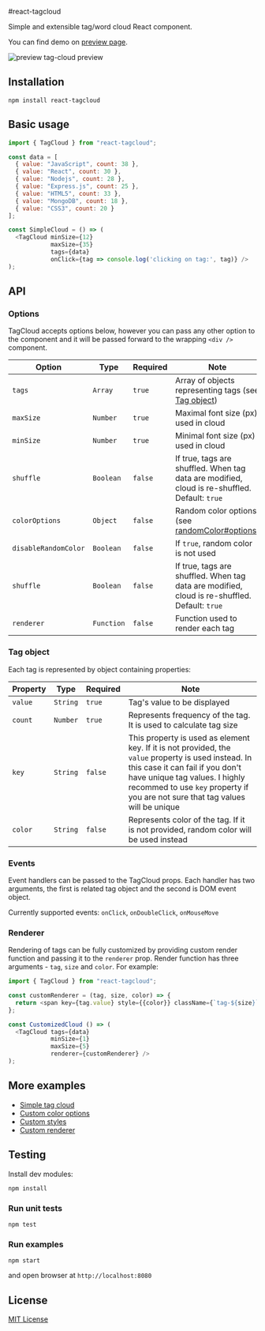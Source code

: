 #react-tagcloud

Simple and extensible tag/word cloud React component.

You can find demo on [preview page](https://madox2.github.io/react-tagcloud/).

![preview tag-cloud preview](http://s27.postimg.org/ki0u7pe83/preview.png)

## Installation

```
npm install react-tagcloud
```

## Basic usage

```javascript
import { TagCloud } from "react-tagcloud";

const data = [
  { value: "JavaScript", count: 38 },
  { value: "React", count: 30 },
  { value: "Nodejs", count: 28 },
  { value: "Express.js", count: 25 },
  { value: "HTML5", count: 33 },
  { value: "MongoDB", count: 18 },
  { value: "CSS3", count: 20 }
];

const SimpleCloud = () => (
  <TagCloud minSize={12}
            maxSize={35}
            tags={data}
            onClick={tag => console.log('clicking on tag:', tag)} />
);
```

## API

### Options

TagCloud accepts options below, however you can pass any other option to the component and it will be passed forward to the wrapping `<div />` component.

| Option | Type | Required | Note |
|-----------|----------|--------|---|
|`tags`              |`Array`   |`true`|Array of objects representing tags (see [Tag object](#tag-object))|
|`maxSize`           |`Number`  |`true` |Maximal font size (px) used in cloud|
|`minSize`           |`Number`  |`true` |Minimal font size (px) used in cloud|
|`shuffle`           |`Boolean` |`false`|If true, tags are shuffled. When tag data are modified, cloud is re-shuffled. Default: `true`|
|`colorOptions`      |`Object`  |`false`|Random color options (see [randomColor#options](https://github.com/davidmerfield/randomColor#options))|
|`disableRandomColor`|`Boolean` |`false`|If `true`, random color is not used|
|`shuffle`           |`Boolean` |`false`|If true, tags are shuffled. When tag data are modified, cloud is re-shuffled. Default: `true`|
|`renderer`          |`Function`|`false`|Function used to render each tag|

### Tag object

Each tag is represented by object containing properties:

| Property | Type | Required | Note |
|----------|------|----------|------|
|`value`|`String`|`true` |Tag's value to be displayed|
|`count`|`Number`|`true` |Represents frequency of the tag. It is used to calculate tag size|
|`key`  |`String`|`false`|This property is used as element key. If it is not provided, the `value` property is used instead. In this case it can fail if you don't have unique tag values. I highly recommed to use `key` property if you are not sure that tag values will be unique|
|`color`|`String`|`false`|Represents color of the tag. If it is not provided, random color will be used instead|

### Events

Event handlers can be passed to the TagCloud props.
Each handler has two arguments, the first is related tag object and the second is DOM event object.

Currently supported events: `onClick`, `onDoubleClick`, `onMouseMove`

### Renderer

Rendering of tags can be fully customized by providing custom render function and passing it to the `renderer` prop.
Render function has three arguments - `tag`, `size` and `color`.
For example:

```javascript
import { TagCloud } from "react-tagcloud";

const customRenderer = (tag, size, color) => {
  return <span key={tag.value} style={{color}} className={`tag-${size}`}>{tag.value}</span>;
};

const CustomizedCloud () => (
  <TagCloud tags={data}
            minSize={1}
            maxSize={5}
            renderer={customRenderer} />
);
```

## More examples

* [Simple tag cloud](https://github.com/madox2/react-tagcloud/blob/master/examples/simple-cloud.js)
* [Custom color options](https://github.com/madox2/react-tagcloud/blob/master/examples/custom-color-options.js)
* [Custom styles](https://github.com/madox2/react-tagcloud/blob/master/examples/custom-styles.js)
* [Custom renderer](https://github.com/madox2/react-tagcloud/blob/master/examples/custom-renderer.js)

## Testing

Install dev modules:

```
npm install
```

### Run unit tests

```
npm test
```

### Run examples

```
npm start
```

and open browser at `http://localhost:8080`

## License

[MIT License](https://github.com/madox2/react-tagcloud/blob/master/LICENSE)
